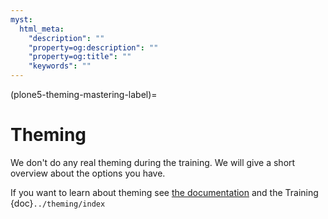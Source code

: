 ```yaml
---
myst:
  html_meta:
    "description": ""
    "property=og:description": ""
    "property=og:title": ""
    "keywords": ""
---
```


(plone5-theming-mastering-label)=

# Theming

We don't do any real theming during the training.
We will give a short overview about the options you have.

If you want to learn about theming see [the documentation](https://docs.plone.org/adapt-and-extend/theming/index.html)
and the Training {doc}`../theming/index`
